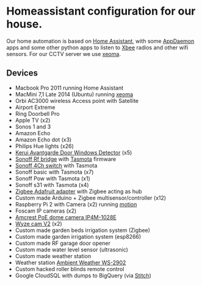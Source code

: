 # Homeassistant configuration for our house.

Our home automation is based on [Home Assistant](https://www.home-assistant.io/), with 
some [AppDaemon](https://appdaemon.readthedocs.io/en/latest/) apps and some other
python apps to listen to [Xbee](https://www.digi.com/xbee) radios and other wifi sensors.
For our CCTV server we use [xeoma](https://felenasoft.com/xeoma/en/).

## Devices

- Macbook Pro 2011 running Home Assistant
- MacMini 7,1 Late 2014 (Ubuntu) running [xeoma](https://felenasoft.com/xeoma/en/)
- Orbi AC3000 wireless Access point with Satellite
- Airport Extreme 
- Ring Doorbell Pro
- Apple TV (x2)
- Sonos 1 and 3
- Amazon Echo
- Amazon Echo dot (x3)
- Philips Hue lights (x26)
- [Kerui Avantgarde Door Windows Detector](https://www.amazon.com/gp/product/B011HOL9A2/) (x5)
- [Sonoff Rf bridge](https://www.amazon.com/Sonoff-Bridge-433-Controllors-Controllor/dp/B076D7Q4J9) with [Tasmota](https://github.com/arendst/Sonoff-Tasmota) firmware
- [Sonoff 4Ch switch](https://www.amazon.com/Sonoff-4CH-Appliances-independently-Compatible/dp/B071JB5LXR) with Tasmota
- Sonoff basic with Tasmota (x7)
- Sonoff Pow with Tasmota (x1)
- Sonoff s31 with Tasmota (x4)
- [Zigbee Adafruit adapter](https://www.adafruit.com/product/247) with Zigbee acting as hub
- Custom made Arduino + Zigbee multisensor/controller (x12)
- Raspberry Pi 2 with Camera (x2) running [motion](https://motion-project.github.io/)
- Foscam IP cameras (x2)
- [Amcrest PoE dome camera IP4M-1028E](https://www.amazon.com/gp/product/B073V5T4SY)
- [Wyze cam V2](https://www.wyze.com/product/wyze-cam-v2/) (x2)
- Custom made garden beds irrigation system (Zigbee)
- Custom made garden irrigation system (esp8266)
- Custom made RF garage door opener
- Custom made water level sensor (ultrasonic)
- Custom made weather station
- Weather station [Ambient Weather WS-2902](https://www.ambientweather.com/amws2902.html)
- Custom hacked roller blinds remote control
- Google CloudSQL with dumps to BigQuery (via [Stitch](https://www.stitchdata.com/))
